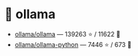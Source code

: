 # 👤 ollama

- [ollama/ollama](https://github.com/ollama/ollama) — 139263 ⭐️ / 11622 🍴
- [ollama/ollama-python](https://github.com/ollama/ollama-python) — 7446 ⭐️ / 673 🍴
